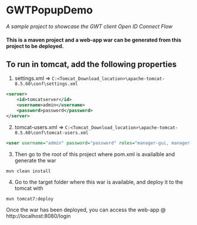 # GWTPopupDemo
_A sample project to showcase the GWT client Open ID Connect Flow_

#### This is a maven project and a web-app war can be generated from this project to be deployed.

## To run in tomcat, add the following properties

1. settings.xml => `C:<Tomcat_Download_location>\apache-tomcat-8.5.60\conf\settings.xml`
```xml
<server>
	<id>tomcatserver</id>
	<username>admin</username>
	<password>password</password>
</server>
```

2. tomcat-users.xml =>  `C:<Tomcat_Download_location>\apache-tomcat-8.5.60\conf\tomcat-users.xml`
```xml
<user username="admin" password="password" roles="manager-gui, manager-script"/>
```

3. Then go to the root of this project where pom.xml is availalble and generate the war
```
mvn clean install
```

4. Go to the target folder where this war is available, and deploy it to the tomcat with
```
mvn tomcat7:deploy
```
Once the war has been deployed, you can access the web-app @ http://localhost:8080/login

